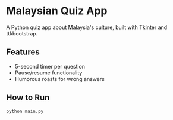 # Malaysian Quiz App  
A Python quiz app about Malaysia's culture, built with Tkinter and ttkbootstrap.  

## Features  
- 5-second timer per question  
- Pause/resume functionality  
- Humorous roasts for wrong answers  

## How to Run  
```bash
python main.py
